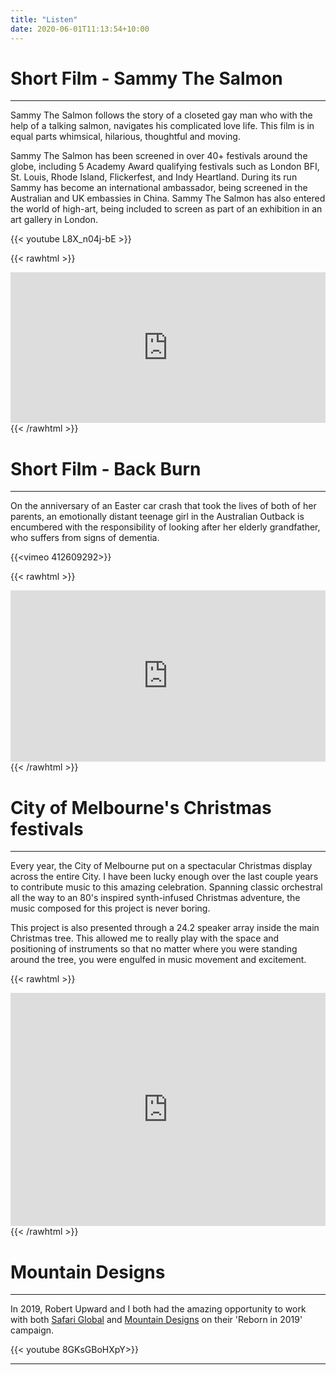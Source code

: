 ```yaml
---
title: "Listen"
date: 2020-06-01T11:13:54+10:00
---
```

# Short Film - Sammy The Salmon
---

Sammy The Salmon follows the story of a closeted gay man who with the help of a talking salmon, navigates his complicated love life.
This film is in equal parts whimsical, hilarious, thoughtful and moving.

Sammy The Salmon has been screened in over 40+ festivals around the globe, including 5 Academy Award qualifying festivals such as London BFI, St. Louis, Rhode Island, Flickerfest, and Indy Heartland. During its run Sammy has become an international ambassador, being screened in the Australian and UK embassies in China. Sammy The Salmon has also entered the world of high-art, being included to screen as part of an exhibition in an art gallery in London.

{{< youtube L8X_n04j-bE >}}

{{< rawhtml >}}
  <iframe style="border: 0; width: 100%; height: 241px;" src="https://bandcamp.com/EmbeddedPlayer/album=4030959594/size=large/bgcol=333333/linkcol=0f91ff/artwork=small/transparent=true/" seamless><a href="http://marlongrunden.bandcamp.com/album/sammy-the-salmon-soundtrack">Sammy the Salmon - Soundtrack by Marlon Grunden</a></iframe>
{{< /rawhtml >}}




# Short Film - Back Burn
--- 
On the anniversary of an Easter car crash that took the lives of both of her parents, an emotionally distant teenage girl in the Australian Outback is encumbered with the responsibility of looking after her elderly grandfather, who suffers from signs of dementia.

{{<vimeo 412609292>}}

{{< rawhtml >}}

  <iframe style="border: 0; width: 100%; height: 274px;" src="https://bandcamp.com/EmbeddedPlayer/album=1785669008/size=large/bgcol=333333/linkcol=e32c14/artwork=small/transparent=true/" seamless><a href="http://marlongrunden.bandcamp.com/album/backburn-soundtrack">Backburn - Soundtrack by Marlon Grunden</a></iframe>
{{< /rawhtml >}}

# City of Melbourne's Christmas festivals
---

Every year, the City of Melbourne put on a spectacular Christmas display across the entire City. I have been lucky enough over the last couple years to contribute music to this amazing celebration. Spanning classic orchestral all the way to an 80's inspired synth-infused Christmas adventure, the music composed for this project is never boring.

This project is also presented through a 24.2 speaker array inside the main Christmas tree. This allowed me to really play with the space and positioning of instruments so that no matter where you were standing around the tree, you were engulfed in music movement and excitement.


{{< rawhtml >}}
<iframe style="border: 0; width: 100%; height: 373px;" src="https://bandcamp.com/EmbeddedPlayer/album=3309873926/size=large/bgcol=333333/linkcol=fe7eaf/artwork=small/transparent=true/" seamless><a href="http://marlongrunden.bandcamp.com/album/christmas-in-melbourne">Christmas In Melbourne by Marlon Grunden</a></iframe>
{{< /rawhtml >}}

# Mountain Designs
---
In 2019, Robert Upward and I both had the amazing opportunity to work with both [Safari Global](https://www.instagram.com/safari.global/) and [Mountain Designs](https://www.instagram.com/mountaindesigns/) on their 'Reborn in 2019' campaign.

{{< youtube 8GKsGBoHXpY>}}


---
